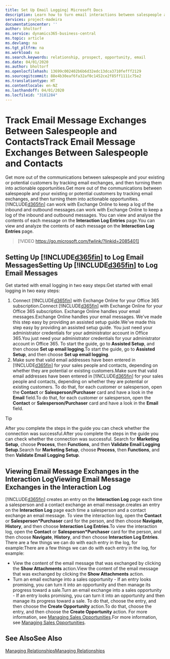 ```yaml
---
title: Set Up Email Logging| Microsoft Docs
description: Learn how to turn email interactions between salespeople and customers into real sales opportunities.
services: project-madeira
documentationcenter: ''
author: bholtorf
ms.service: dynamics365-business-central
ms.topic: article
ms.devlang: na
ms.tgt_pltfrm: na
ms.workload: na
ms.search.keywords: relationship, prospect, opportunity, email
ms.date: 04/01/2020
ms.author: bholtorf
ms.openlocfilehash: 13699c002402b6b6d32edc13dca3710fefff2129
ms.sourcegitcommit: 88e4b30eaf6fa32af0c1452ce2f85ff1111c75e2
ms.translationtype: HT
ms.contentlocale: en-NZ
ms.lasthandoff: 04/01/2020
ms.locfileid: "3181284"
---
```

# <a name="track-email-message-exchanges-between-salespeople-and-contacts"></a><span data-ttu-id="ef2fe-103">Track Email Message Exchanges Between Salespeople and Contacts</span><span class="sxs-lookup"><span data-stu-id="ef2fe-103">Track Email Message Exchanges Between Salespeople and Contacts</span></span>
<span data-ttu-id="ef2fe-104">Get more out of the communications between salespeople and your existing or potential customers by tracking email exchanges, and then turning them into actionable opportunities.</span><span class="sxs-lookup"><span data-stu-id="ef2fe-104">Get more out of the communications between salespeople and your existing or potential customers by tracking email exchanges, and then turning them into actionable opportunities.</span></span> [!INCLUDE[d365fin](includes/d365fin_md.md)] <span data-ttu-id="ef2fe-105">can work with Exchange Online to keep a log of the inbound and outbound messages.</span><span class="sxs-lookup"><span data-stu-id="ef2fe-105">can work with Exchange Online to keep a log of the inbound and outbound messages.</span></span> <span data-ttu-id="ef2fe-106">You can view and analyse the contents of each message on the **Interaction Log Entries** page.</span><span class="sxs-lookup"><span data-stu-id="ef2fe-106">You can view and analyze the contents of each message on the **Interaction Log Entries** page.</span></span>

> [!VIDEO https://go.microsoft.com/fwlink/?linkid=2085401]

## <a name="setting-up-d365fin-to-log-email-messages"></a><span data-ttu-id="ef2fe-107">Setting Up [!INCLUDE[d365fin](includes/d365fin_md.md)] to Log Email Messages</span><span class="sxs-lookup"><span data-stu-id="ef2fe-107">Setting Up [!INCLUDE[d365fin](includes/d365fin_md.md)] to Log Email Messages</span></span>
<span data-ttu-id="ef2fe-108">Get started with email logging in two easy steps:</span><span class="sxs-lookup"><span data-stu-id="ef2fe-108">Get started with email logging in two easy steps:</span></span>

1. <span data-ttu-id="ef2fe-109">Connect [!INCLUDE[d365fin](includes/d365fin_md.md)] with Exchange Online for your Office 365 subscription.</span><span class="sxs-lookup"><span data-stu-id="ef2fe-109">Connect [!INCLUDE[d365fin](includes/d365fin_md.md)] with Exchange Online for your Office 365 subscription.</span></span> <span data-ttu-id="ef2fe-110">Exchange Online handles your email messages.</span><span class="sxs-lookup"><span data-stu-id="ef2fe-110">Exchange Online handles your email messages.</span></span> <span data-ttu-id="ef2fe-111">We've made this step easy by providing an assisted setup guide.</span><span class="sxs-lookup"><span data-stu-id="ef2fe-111">We've made this step easy by providing an assisted setup guide.</span></span> <span data-ttu-id="ef2fe-112">You just need your administrator credentials for your administrator account in Office 365.</span><span class="sxs-lookup"><span data-stu-id="ef2fe-112">You just need your administrator credentials for your administrator account in Office 365.</span></span> <span data-ttu-id="ef2fe-113">To start the guide, go to **Assisted Setup**, and then choose **Set up email logging**.</span><span class="sxs-lookup"><span data-stu-id="ef2fe-113">To start the guide, go to **Assisted Setup**, and then choose **Set up email logging**.</span></span> 
2. <span data-ttu-id="ef2fe-114">Make sure that valid email addresses have been entered in [!INCLUDE[d365fin](includes/d365fin_md.md)] for your sales people and contacts, depending on whether they are potential or existing customers.</span><span class="sxs-lookup"><span data-stu-id="ef2fe-114">Make sure that valid email addresses have been entered in [!INCLUDE[d365fin](includes/d365fin_md.md)] for your sales people and contacts, depending on whether they are potential or existing customers.</span></span> <span data-ttu-id="ef2fe-115">To do that, for each customer or salesperson, open the **Contact** or **Salesperson/Purchaser** card and have a look in the **Email** field.</span><span class="sxs-lookup"><span data-stu-id="ef2fe-115">To do that, for each customer or salesperson, open the **Contact** or **Salesperson/Purchaser** card and have a look in the **Email** field.</span></span>

> [!Tip]
> <span data-ttu-id="ef2fe-116">After you complete the steps in the guide you can check whether the connection was successful.</span><span class="sxs-lookup"><span data-stu-id="ef2fe-116">After you complete the steps in the guide you can check whether the connection was successful.</span></span> <span data-ttu-id="ef2fe-117">Search for **Marketing Setup**, choose **Process**, then **Functions**, and then **Validate Email Logging Setup**.</span><span class="sxs-lookup"><span data-stu-id="ef2fe-117">Search for **Marketing Setup**, choose **Process**, then **Functions**, and then **Validate Email Logging Setup**.</span></span>

## <a name="viewing-email-message-exchanges-in-the-interaction-log"></a><span data-ttu-id="ef2fe-118">Viewing Email Message Exchanges in the Interaction Log</span><span class="sxs-lookup"><span data-stu-id="ef2fe-118">Viewing Email Message Exchanges in the Interaction Log</span></span>
[!INCLUDE[d365fin](includes/d365fin_md.md)] <span data-ttu-id="ef2fe-119">creates an entry on the **Interaction Log** page each time a salesperson and a contact exchange an email message.</span><span class="sxs-lookup"><span data-stu-id="ef2fe-119">creates an entry on the **Interaction Log** page each time a salesperson and a contact exchange an email message.</span></span> <span data-ttu-id="ef2fe-120">To view the interaction log, open the **Contact** or **Salesperson\*Purchaser** card for the person, and then choose **Navigate**, **History**, and then choose **Interaction Log Entries**.</span><span class="sxs-lookup"><span data-stu-id="ef2fe-120">To view the interaction log, open the **Contact** or **Salesperson\*Purchaser** card for the person, and then choose **Navigate**, **History**, and then choose **Interaction Log Entries**.</span></span> <span data-ttu-id="ef2fe-121">There are a few things we can do with each entry in the log, for example:</span><span class="sxs-lookup"><span data-stu-id="ef2fe-121">There are a few things we can do with each entry in the log, for example:</span></span>

* <span data-ttu-id="ef2fe-122">View the content of the email message that was exchanged by clicking the **Show Attachments** action.</span><span class="sxs-lookup"><span data-stu-id="ef2fe-122">View the content of the email message that was exchanged by clicking the **Show Attachments** action.</span></span>
* <span data-ttu-id="ef2fe-123">Turn an email exchange into a sales opportunity - If an entry looks promising, you can turn it into an opportunity and then manage its progress toward a sale.</span><span class="sxs-lookup"><span data-stu-id="ef2fe-123">Turn an email exchange into a sales opportunity - If an entry looks promising, you can turn it into an opportunity and then manage its progress toward a sale.</span></span> <span data-ttu-id="ef2fe-124">To do that, choose the entry, and then choose the **Create Opportunity** action.</span><span class="sxs-lookup"><span data-stu-id="ef2fe-124">To do that, choose the entry, and then choose the **Create Opportunity** action.</span></span> <span data-ttu-id="ef2fe-125">For more information, see [Managing Sales Opportunities](marketing-manage-sales-opportunities.md).</span><span class="sxs-lookup"><span data-stu-id="ef2fe-125">For more information, see [Managing Sales Opportunities](marketing-manage-sales-opportunities.md).</span></span>

## <a name="see-also"></a><span data-ttu-id="ef2fe-126">See Also</span><span class="sxs-lookup"><span data-stu-id="ef2fe-126">See Also</span></span>
[<span data-ttu-id="ef2fe-127">Managing Relationships</span><span class="sxs-lookup"><span data-stu-id="ef2fe-127">Managing Relationships</span></span>](marketing-relationship-management.md)

